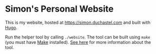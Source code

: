 # Simon's Personal Website

This is my website, hosted at https://simon.duchastel.com and built with [Hugo](https://gohugo.io).

Run the helper tool by calling `./website`. The tool can be built using `make` (you must have [Make](https://www.gnu.org/software/make/manual/make.html) installed). [See here](https://github.com/simon-duchastel/website-upload-tool) for more information about the tool.
